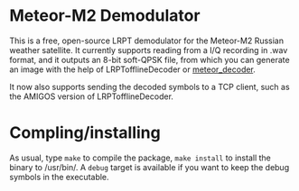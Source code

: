 # Meteor-M2 Demodulator

This is a free, open-source LRPT demodulator for the Meteor-M2 Russian weather
satellite. It currently supports reading from a I/Q recording in .wav format,
and it outputs an 8-bit soft-QPSK file, from which you can generate an image
with the help of LRPTofflineDecoder or
[meteor\_decoder](https://github.com/artlav/meteor_decoder).

It now also supports sending the decoded symbols to a TCP client, such as the
AMIGOS version of LRPTofflineDecoder.

# Compling/installing

As usual, type `make` to compile the package, `make install` to install the
binary to /usr/bin/. A `debug` target is available if you want to keep the debug
symbols in the executable.
